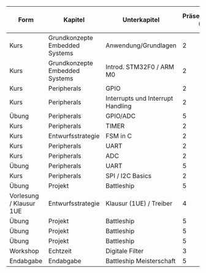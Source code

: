 | Form         | Kapitel                                                | Unterkapitel                       | Präsenzeinheiten (in UE) | Self-Study (in Stunden) |
| ----------------------- | ------------------------------------------------------ | ---------------------------------- | ------------------------ | ----------------------- |
| Kurs                    | Grundkonzepte Embedded Systems                         | Anwendung/Grundlagen               | 2                        | 0                       |
| Kurs                    | Grundkonzepte Embedded Systems                         | Introd. STM32F0 / ARM M0           | 2                        | 2                       |
| Kurs                    | Peripherals                                            | GPIO                               | 2                        | 2                       |
| Kurs                    | Peripherals                                            | Interrupts und Interrupt Handling  | 2                        | 2                       |
| Übung                   | Peripherals                                            | GPIO/ADC                           | 5                        | 10                      |
| Kurs                    | Peripherals                                            | TIMER                              | 2                        | 2                       |
| Kurs                    | Entwurfsstrategie                                      | FSM in C                           | 2                        | 2                       |
| Kurs                    | Peripherals                                            | UART                               | 2                        | 2                       |
| Kurs                    | Peripherals                                            | ADC                                | 2                        | 4                       |
| Übung                   | Peripherals                                            | UART                               | 5                        | 10                      |
| Kurs                    | Peripherals                                            | SPI / I2C Basics                   | 2                        | 4                       |
| Übung                   | Projekt                                                | Battleship                         | 5                        | 4                       |
| Vorlesung / Klausur 1UE | Entwurfsstrategie                                      | Klausur (1UE) / Treiber            | 4                        | 0                       |
| Übung                   | Projekt                                                | Battleship                         | 5                        | 10                      |
| Übung                   | Projekt                                                | Battleship                         | 5                        | 10                      |
| Übung                   | Projekt                                                | Battleship                         | 5                        | 16                      |
| Workshop                | Echtzeit                                               | Digitale Filter                    | 3                        | 0                       |
| Endabgabe               | Endabgabe                                              | Battleship Meisterschaft           | 5                        | 0                       |

